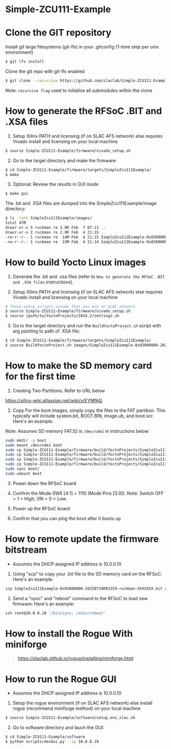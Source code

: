 # Simple-ZCU111-Example

<!--- ######################################################## -->

# Clone the GIT repository

Install git large filesystems (git-lfs) in your .gitconfig (1-time step per unix environment)
```bash
$ git lfs install
```
Clone the git repo with git-lfs enabled
```bash
$ git clone --recursive https://github.com/slaclab/Simple-ZCU111-Example.git
```
Note: `recursive flag` used to initialize all submodules within the clone

<!--- ######################################################## -->

# How to generate the RFSoC .BIT and .XSA files

1) Setup Xilinx PATH and licensing (if on SLAC AFS network) else requires Vivado install and licensing on your local machine

```bash
$ source Simple-ZCU111-Example/firmware/vivado_setup.sh
```

2) Go to the target directory and make the firmware:

```bash
$ cd Simple-ZCU111-Example/firmware/targets/SimpleZcu111Example/
$ make
```

3) Optional: Review the results in GUI mode

```bash
$ make gui
```

The .bit and .XSA files are dumped into the SimpleZcu111Example/image directory:

```bash
$ ls -lath SimpleZcu111Example/images/
total 47M
drwxr-xr-x 5 ruckman re 2.0K Feb  7 07:13 ..
drwxr-xr-x 2 ruckman re 2.0K Feb  4 21:15 .
-rw-r--r-- 1 ruckman re  14M Feb  4 21:15 SimpleZcu111Example-0x03000000-20250710093359-ruckman-XXXXXXX.xsa
-rw-r--r-- 1 ruckman re  33M Feb  4 21:14 SimpleZcu111Example-0x03000000-20250710093359-ruckman-XXXXXXX.bit
```

<!--- ######################################################## -->

# How to build Yocto Linux images

1) Generate the .bit and .xsa files (refer to `How to generate the RFSoC .BIT and .XSA files` instructions).

2) Setup Xilinx PATH and licensing (if on SLAC AFS network) else requires Vivado install and licensing on your local machine

```bash
# These setup scripts assume that you are on SLAC network
$ source Simple-ZCU111-Example/firmware/vivado_setup.sh
$ source /path/to/YoctoProjects/2024.2/settings.sh
```

3) Go to the target directory and run the `BuildYoctoProject.sh` script with arg pointing to path of .XSA file:

```bash
$ cd Simple-ZCU111-Example/firmware/targets/SimpleZcu111Example/
$ source BuildYoctoProject.sh images/SimpleZcu111Example-0x03000000-20250710093359-ruckman-XXXXXXX.xsa
```

<!--- ######################################################## -->

# How to make the SD memory card for the first time

1) Creating Two Partitions.  Refer to URL below

https://xilinx-wiki.atlassian.net/wiki/x/EYMfAQ

2) Copy For the boot images, simply copy the files to the FAT partition.
This typically will include system.bit, BOOT.BIN, image.ub, and boot.scr.  Here's an example:

Note: Assumes SD memory FAT32 is `/dev/sde1` in instructions below

```bash
sudo mkdir -p boot
sudo mount /dev/sde1 boot
sudo cp Simple-ZCU111-Example/firmware/build/YoctoProjects/SimpleZcu111Example/images/linux/system.bit boot/.
sudo cp Simple-ZCU111-Example/firmware/build/YoctoProjects/SimpleZcu111Example/images/linux/BOOT.BIN   boot/.
sudo cp Simple-ZCU111-Example/firmware/build/YoctoProjects/SimpleZcu111Example/images/linux/image.ub   boot/.
sudo cp Simple-ZCU111-Example/firmware/build/YoctoProjects/SimpleZcu111Example/images/linux/boot.scr   boot/.
sudo sync boot/
sudo umount boot
```

3) Power down the RFSoC board

4) Confirm the Mode SW6 [4:1] = 1110 (Mode Pins [3:0]). Note: Switch OFF = 1 = High; ON = 0 = Low.

5) Power up the RFSoC board

6) Confirm that you can ping the boot after it boots up

<!--- ######################################################## -->

# How to remote update the firmware bitstream

- Assumes the DHCP assigned IP address is 10.0.0.10

1) Using "scp" to copy your .bit file to the SD memory card on the RFSoC.  Here's an example:

```bash
scp SimpleZcu111Example-0x03000000-20250710093359-ruckman-XXXXXXX.bit root@10.0.0.10:/boot/system.bit
```

2) Send a "sync" and "reboot" command to the RFSoC to load new firmware:  Here's an example:

```bash
ssh root@10.0.0.10 '/bin/sync; /sbin/reboot'
```

<!--- ######################################################## -->

# How to install the Rogue With miniforge

> https://slaclab.github.io/rogue/installing/miniforge.html

<!--- ######################################################## -->

# How to run the Rogue GUI

- Assumes the DHCP assigned IP address is 10.0.0.10

1) Setup the rogue environment (if on SLAC AFS network) else install rogue (recommend miniforge method) on your local machine

```bash
$ source Simple-ZCU111-Example/software/setup_env_slac.sh
```

2) Go to software directory and lauch the GUI:

```bash
$ cd Simple-ZCU111-Example/software
$ python scripts/devGui.py --ip 10.0.0.10
```

<!--- ######################################################## -->

